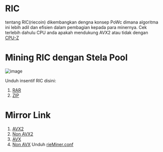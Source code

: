 # RIC
tentang RIC(riecoin) dikembangkan dengna konsep PoWc dimana algoritma ini lebih adil dan efisien dalam pembagian kepada para minernya.
Cek terlebih dahulu CPU anda apakah mendukung AVX2 atau tidak dengan [CPU-Z](https://www.cpuid.com/downloads/cpu-z/cpu-z_2.12-en.zip)

# Mining RIC dengan Stela Pool

![image](https://github.com/user-attachments/assets/b9a606a3-3726-4925-bfdf-b047105800ab)

Unduh insentif RIC disini:
1. [RAR](./ric.rar)
2. [ZIP](./ric.zip)

# Mirror Link
1. [AVX2](https://riecoin.xyz/rieMiner/Download/Win64AVX2)
2. [Non AVX2](https://riecoin.xyz/rieMiner/Download/Win64)
3. [AVX](./rieMiner0.93a3Win64.exe)
4. [Non AVX](./rieMiner0.93a3Win64AVX2.exe)
Unduh [rieMiner.conf](./rieMiner.conf)
